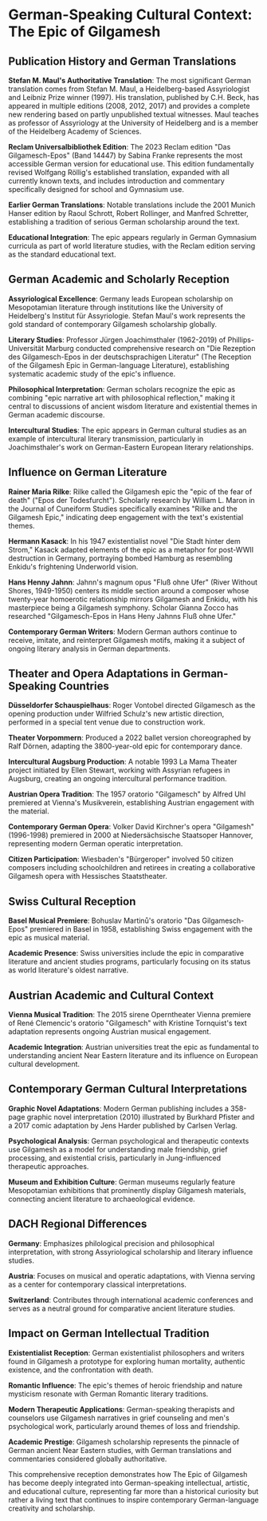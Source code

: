 # German-Speaking Cultural Context: The Epic of Gilgamesh

## Publication History and German Translations

**Stefan M. Maul's Authoritative Translation**: The most significant German translation comes from Stefan M. Maul, a Heidelberg-based Assyriologist and Leibniz Prize winner (1997). His translation, published by C.H. Beck, has appeared in multiple editions (2008, 2012, 2017) and provides a complete new rendering based on partly unpublished textual witnesses. Maul teaches as professor of Assyriology at the University of Heidelberg and is a member of the Heidelberg Academy of Sciences.

**Reclam Universalbibliothek Edition**: The 2023 Reclam edition "Das Gilgamesch-Epos" (Band 14447) by Sabina Franke represents the most accessible German version for educational use. This edition fundamentally revised Wolfgang Röllig's established translation, expanded with all currently known texts, and includes introduction and commentary specifically designed for school and Gymnasium use.

**Earlier German Translations**: Notable translations include the 2001 Munich Hanser edition by Raoul Schrott, Robert Rollinger, and Manfred Schretter, establishing a tradition of serious German scholarship around the text.

**Educational Integration**: The epic appears regularly in German Gymnasium curricula as part of world literature studies, with the Reclam edition serving as the standard educational text.

## German Academic and Scholarly Reception

**Assyriological Excellence**: Germany leads European scholarship on Mesopotamian literature through institutions like the University of Heidelberg's Institut für Assyriologie. Stefan Maul's work represents the gold standard of contemporary Gilgamesh scholarship globally.

**Literary Studies**: Professor Jürgen Joachimsthaler (1962-2019) of Phillips-Universität Marburg conducted comprehensive research on "Die Rezeption des Gilgamesch-Epos in der deutschsprachigen Literatur" (The Reception of the Gilgamesh Epic in German-language Literature), establishing systematic academic study of the epic's influence.

**Philosophical Interpretation**: German scholars recognize the epic as combining "epic narrative art with philosophical reflection," making it central to discussions of ancient wisdom literature and existential themes in German academic discourse.

**Intercultural Studies**: The epic appears in German cultural studies as an example of intercultural literary transmission, particularly in Joachimsthaler's work on German-Eastern European literary relationships.

## Influence on German Literature

**Rainer Maria Rilke**: Rilke called the Gilgamesh epic the "epic of the fear of death" ("Epos der Todesfurcht"). Scholarly research by William L. Maron in the Journal of Cuneiform Studies specifically examines "Rilke and the Gilgamesh Epic," indicating deep engagement with the text's existential themes.

**Hermann Kasack**: In his 1947 existentialist novel "Die Stadt hinter dem Strom," Kasack adapted elements of the epic as a metaphor for post-WWII destruction in Germany, portraying bombed Hamburg as resembling Enkidu's frightening Underworld vision.

**Hans Henny Jahnn**: Jahnn's magnum opus "Fluß ohne Ufer" (River Without Shores, 1949-1950) centers its middle section around a composer whose twenty-year homoerotic relationship mirrors Gilgamesh and Enkidu, with his masterpiece being a Gilgamesh symphony. Scholar Gianna Zocco has researched "Gilgamesch-Epos in Hans Heny Jahnns Fluß ohne Ufer."

**Contemporary German Writers**: Modern German authors continue to receive, imitate, and reinterpret Gilgamesh motifs, making it a subject of ongoing literary analysis in German departments.

## Theater and Opera Adaptations in German-Speaking Countries

**Düsseldorfer Schauspielhaus**: Roger Vontobel directed Gilgamesch as the opening production under Wilfried Schulz's new artistic direction, performed in a special tent venue due to construction work.

**Theater Vorpommern**: Produced a 2022 ballet version choreographed by Ralf Dörnen, adapting the 3800-year-old epic for contemporary dance.

**Intercultural Augsburg Production**: A notable 1993 La Mama Theater project initiated by Ellen Stewart, working with Assyrian refugees in Augsburg, creating an ongoing intercultural performance tradition.

**Austrian Opera Tradition**: The 1957 oratorio "Gilgamesch" by Alfred Uhl premiered at Vienna's Musikverein, establishing Austrian engagement with the material.

**Contemporary German Opera**: Volker David Kirchner's opera "Gilgamesh" (1996-1998) premiered in 2000 at Niedersächsische Staatsoper Hannover, representing modern German operatic interpretation.

**Citizen Participation**: Wiesbaden's "Bürgeroper" involved 50 citizen composers including schoolchildren and retirees in creating a collaborative Gilgamesh opera with Hessisches Staatstheater.

## Swiss Cultural Reception

**Basel Musical Premiere**: Bohuslav Martinů's oratorio "Das Gilgamesch-Epos" premiered in Basel in 1958, establishing Swiss engagement with the epic as musical material.

**Academic Presence**: Swiss universities include the epic in comparative literature and ancient studies programs, particularly focusing on its status as world literature's oldest narrative.

## Austrian Academic and Cultural Context

**Vienna Musical Tradition**: The 2015 sirene Operntheater Vienna premiere of René Clemencic's oratorio "Gilgamesch" with Kristine Tornquist's text adaptation represents ongoing Austrian musical engagement.

**Academic Integration**: Austrian universities treat the epic as fundamental to understanding ancient Near Eastern literature and its influence on European cultural development.

## Contemporary German Cultural Interpretations

**Graphic Novel Adaptations**: Modern German publishing includes a 358-page graphic novel interpretation (2010) illustrated by Burkhard Pfister and a 2017 comic adaptation by Jens Harder published by Carlsen Verlag.

**Psychological Analysis**: German psychological and therapeutic contexts use Gilgamesh as a model for understanding male friendship, grief processing, and existential crisis, particularly in Jung-influenced therapeutic approaches.

**Museum and Exhibition Culture**: German museums regularly feature Mesopotamian exhibitions that prominently display Gilgamesh materials, connecting ancient literature to archaeological evidence.

## DACH Regional Differences

**Germany**: Emphasizes philological precision and philosophical interpretation, with strong Assyriological scholarship and literary influence studies.

**Austria**: Focuses on musical and operatic adaptations, with Vienna serving as a center for contemporary classical interpretations.

**Switzerland**: Contributes through international academic conferences and serves as a neutral ground for comparative ancient literature studies.

## Impact on German Intellectual Tradition

**Existentialist Reception**: German existentialist philosophers and writers found in Gilgamesh a prototype for exploring human mortality, authentic existence, and the confrontation with death.

**Romantic Influence**: The epic's themes of heroic friendship and nature mysticism resonate with German Romantic literary traditions.

**Modern Therapeutic Applications**: German-speaking therapists and counselors use Gilgamesh narratives in grief counseling and men's psychological work, particularly around themes of loss and friendship.

**Academic Prestige**: Gilgamesh scholarship represents the pinnacle of German ancient Near Eastern studies, with German translations and commentaries considered globally authoritative.

This comprehensive reception demonstrates how The Epic of Gilgamesh has become deeply integrated into German-speaking intellectual, artistic, and educational culture, representing far more than a historical curiosity but rather a living text that continues to inspire contemporary German-language creativity and scholarship.